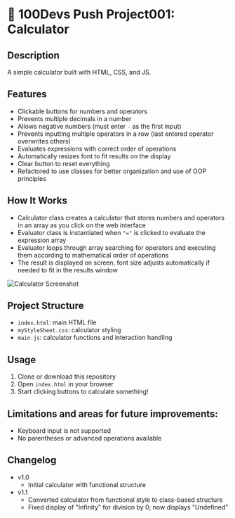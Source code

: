 # 🔢 100Devs Push Project001: Calculator

## Description
A simple calculator built with HTML, CSS, and JS.

## Features
- Clickable buttons for numbers and operators
- Prevents multiple decimals in a number
- Allows negative numbers (must enter `-` as the first input)
- Prevents inputting multiple operators in a row (last entered operator overwrites others)
- Evaluates expressions with correct order of operations
- Automatically resizes font to fit results on the display
- Clear button to reset everything
- Refactored to use classes for better organization and use of OOP principles

## How It Works
- Calculator class creates a calculator that stores numbers and operators in an array as you click on the web interface 
- Evaluator class is instantiated when `"="` is clicked to evaluate the expression array
- Evaluator loops through array searching for operators and executing them according to mathematical order of operations
- The result is displayed on screen, font size adjusts automatically if needed to fit in the results window

![Calculator Screenshot](screenshot.jog)

## Project Structure
- `index.html`: main HTML file
- `myStyleSheet.css`: calculator styling
- `main.js`: calculator functions and interaction handling

## Usage
1. Clone or download this repository
2. Open `index.html` in your browser
3. Start clicking buttons to calculate something!

## Limitations and areas for future improvements:
- Keyboard input is not supported
- No parentheses or advanced operations available

## Changelog
- v1.0
    - Initial calculator with functional structure
- v1.1
    - Converted calculator from functional style to class-based structure
    - Fixed display of "Infinity" for division by 0; now displays "Undefined"
